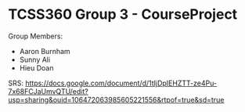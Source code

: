 # TCSS360 Group 3 - CourseProject

Group Members:
 - Aaron Burnham
 - Sunny Ali
 - Hieu Doan
 

SRS:
https://docs.google.com/document/d/1tIjDpIEHZTT-ze4Pu-7x68FCJaUmvQTU/edit?usp=sharing&ouid=106472063985605221556&rtpof=true&sd=true
